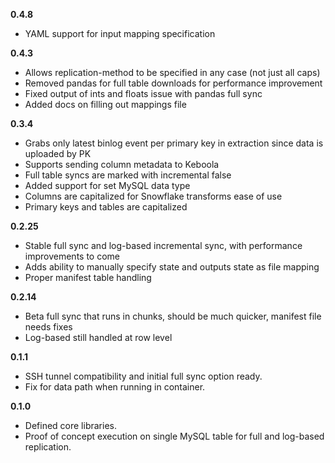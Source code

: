 **0.4.8**

- YAML support for input mapping specification

**0.4.3**

- Allows replication-method to be specified in any case (not just all caps)
- Removed pandas for full table downloads for performance improvement
- Fixed output of ints and floats issue with pandas full sync
- Added docs on filling out mappings file

**0.3.4**

- Grabs only latest binlog event per primary key in extraction since data is uploaded by PK
- Supports sending column metadata to Keboola
- Full table syncs are marked with incremental false
- Added support for set MySQL data type
- Columns are capitalized for Snowflake transforms ease of use
- Primary keys and tables are capitalized

**0.2.25**

- Stable full sync and log-based incremental sync, with performance improvements to come
- Adds ability to manually specify state and outputs state as file mapping
- Proper manifest table handling

**0.2.14**

- Beta full sync that runs in chunks, should be much quicker, manifest file needs fixes
- Log-based still handled at row level

**0.1.1**

- SSH tunnel compatibility and initial full sync option ready.
- Fix for data path when running in container.

**0.1.0**

- Defined core libraries.
- Proof of concept execution on single MySQL table for full and log-based replication.